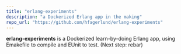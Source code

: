 ```yaml
---
title: "erlang-experiments"
description: "a Dockerized Erlang app in the making"
repo_url: "https://github.com/hfagerlund/erlang-experiments"
---
```


**erlang-experiments** is a Dockerized learn-by-doing Erlang app, using Emakefile to compile and EUnit to test. (Next step: rebar)
